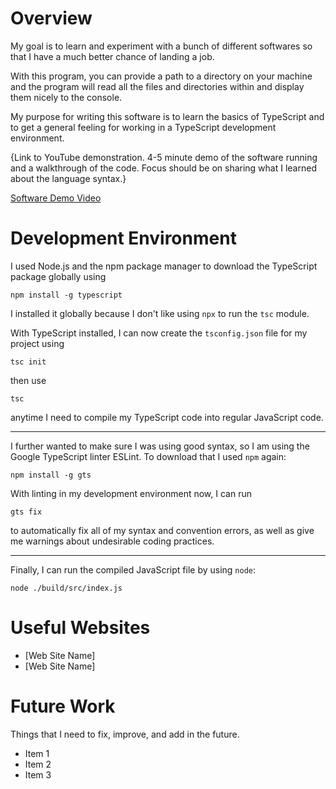 # Overview

My goal is to learn and experiment with a bunch of different softwares so that I have a much better chance of landing a job.

With this program, you can provide a path to a directory on your machine and the program will read all the files and directories within and display them nicely to the console.

My purpose for writing this software is to learn the basics of TypeScript and to get a general feeling for working in a TypeScript development environment.

{Link to YouTube demonstration. 4-5 minute demo of the software running and a walkthrough of the code. Focus should be on sharing what I learned about the language syntax.}

[Software Demo Video](http://youtube.link.goes.here)

# Development Environment

I used Node.js and the npm package manager to download the TypeScript package globally using

```
npm install -g typescript
```

I installed it globally because I don't like using `npx` to run the `tsc` module.

With TypeScript installed, I can now create the `tsconfig.json` file for my project using

```
tsc init
```

then use

```
tsc
```

anytime I need to compile my TypeScript code into regular JavaScript code.

---

I further wanted to make sure I was using good syntax, so I am using the Google TypeScript linter ESLint. To download that I used `npm` again:

```
npm install -g gts
```

With linting in my development environment now, I can run

```
gts fix
```

to automatically fix all of my syntax and convention errors, as well as give me warnings about undesirable coding practices.

---

Finally, I can run the compiled JavaScript file by using `node`:

```
node ./build/src/index.js
```

# Useful Websites

-   [Web Site Name]
-   [Web Site Name]

# Future Work

Things that I need to fix, improve, and add in the future.

-   Item 1
-   Item 2
-   Item 3
